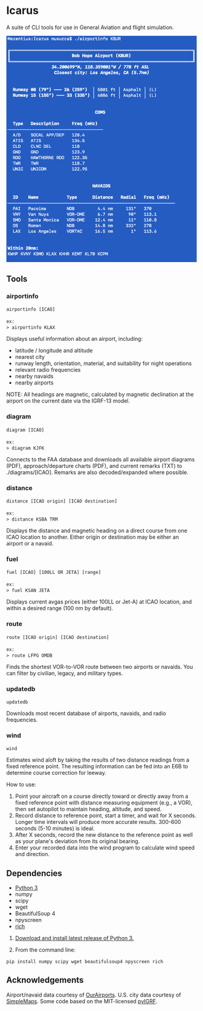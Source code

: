 # Icarus
A suite of CLI tools for use in General Aviation and flight simulation.

![Example](https://github.com/musurca/Icarus/raw/master/images/screen.png)

## Tools
### airportinfo
```
airportinfo [ICAO]

ex:
> airportinfo KLAX
```
Displays useful information about an airport, including:
* latitude / longitude and altitude
* nearest city
* runway length, orientation, material, and suitability for night operations
* relevant radio frequencies
* nearby navaids
* nearby airports

NOTE: All headings are magnetic, calculated by magnetic declination at the airport on the current date via the IGRF-13 model.

### diagram
```
diagram [ICAO]

ex: 
> diagram KJFK
```
Connects to the FAA database and downloads all available airport diagrams (PDF), approach/departure charts (PDF), and current remarks (TXT) to ./diagrams/[ICAO]. Remarks are also decoded/expanded where possible.

### distance
```
distance [ICAO origin] [ICAO destination]

ex:
> distance KSBA TRM 
```
Displays the distance and magnetic heading on a direct course from one ICAO location to another. Either origin or destination may be either an airport or a navaid.

### fuel
```
fuel [ICAO] [100LL OR JETA] [range]

ex:
> fuel KSAN JETA
```
Displays current avgas prices (either 100LL or Jet-A) at ICAO location, and within a desired range (100 nm by default).

### route
```
route [ICAO origin] [ICAO destination]

ex:
> route LFPG OMDB
```
Finds the shortest VOR-to-VOR route between two airports or navaids. You can filter by civilian, legacy, and military types.

### updatedb
```
updatedb
```
Downloads most recent database of airports, navaids, and radio frequencies.

### wind
```
wind
```
Estimates wind aloft by taking the results of two distance readings from a fixed reference point. The resulting information can be fed into an E6B to determine course correction for leeway.

How to use:
1) Point your aircraft on a course directly toward or directly away from a fixed reference point with distance measuring equipment (e.g., a VOR), then set autopilot to maintain heading, altitude, and speed.
2) Record distance to reference point, start a timer, and wait for X seconds. Longer time intervals will produce more accurate results. 300-600 seconds (5-10 minutes) is ideal.
3) After X seconds, record the new distance to the reference point as well as your plane's deviation from its original bearing.
4) Enter your recorded data into the wind program to calculate wind speed and direction.

## Dependencies
* [Python 3](https://www.python.org/downloads/)
* numpy
* scipy 
* wget 
* BeautifulSoup 4
* npyscreen 
* [rich](https://github.com/willmcgugan/rich)

1) [Download and install latest release of Python 3.](https://www.python.org/downloads/)

2) From the command line:
```
pip install numpy scipy wget beautifulsoup4 npyscreen rich
```

## Acknowledgements
Airport/navaid data courtesy of [OurAirports](http://ourairports.com).
U.S. city data courtesy of [SimpleMaps](https://simplemaps.com/data/us-cities).
Some code based on the MIT-licensed [pyIGRF](https://github.com/zzyztyy/pyIGRF).
